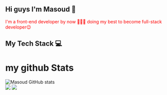<div align="left">
  <h2>Hi guys I'm Masoud 👋</h2> 
  <p style="color:red;">
    I'm a front-end developer by now 👨🏽‍💻
    doing my best to become full-stack developer😉
  </p>
</div>

 ## My Tech Stack 💻
 <!--  <&theme=monokai> -->
<p align="center">
  <h1> my github Stats</h1>
  <img src="https://github-readme-stats.vercel.app/api?username=masouda1997&show_icons=true&include_all_commits=true" alt="Masoud GitHub stats" /><br />
  <img src="https://github-readme-stats.vercel.app/api/top-langs/?username=masouda1997&layout=compact&langs_count=12"/>
  <img src="https://github-readme-streak-stats.herokuapp.com/?user=masouda1997"/>
</p>

<!--
**masouda1997/masouda1997** is a ✨ _special_ ✨ repository because its `README.md` (this file) appears on your GitHub profile.

Here are some ideas to get you started:

- 🔭 I’m currently working on ...
- 🌱 I’m currently learning ...
- 👯 I’m looking to collaborate on ...
- 🤔 I’m looking for help with ...
- 💬 Ask me about ...
- 📫 How to reach me: ...
- 😄 Pronouns: ...
- ⚡ Fun fact: ...
-->
